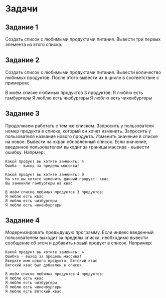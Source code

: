 # Задачи

## Задание 1

Создать список с любимыми продуктами питания.
Вывести три первых элемента из этого списка.

## Задание 2

Создать список с любимыми продуктами питания.
Вывести количество любимых продуктов.
После этого вывести их в цикле в соответствие с примером:

В моём списке любимых продуктов 3 продуктов:
Я люблю есть гамбургеры
Я люблю есть чизбургеры
Я люблю есть чикенбургеры

## Задание 3

Продолжаем работать с тем же списком.
Запросить у пользователя номер продукта в списке, который он хочет изменить.
Запросить у пользователя название нового продукта.
Изменить значение в списке на новое. Вывести на экран обновленный список.
Если значение, введенное пользователем выходит за границы массива - вывести
ошибку. Напрмер:

```text
Какой продукт вы хотите заменить: 4
Ошиба - выход за пределы массива!

Какой продукт вы хотите заменить: 0
На что вы хотите изменить данный продукт: квас
Вы заменили гамбургеры на квас

В моём списке любимых продуктов 3 продуктов:
Я люблю есть квас
Я люблю есть чизбургеры
Я люблю есть чикенбургеры
```

## Задание 4

Модернизировать предыдущую программу. Если индекс введенный пользователем
выходит за пределы списка, необходимо вывести сообщение об этом
и добавить новый продукт в список. Например:

```text
Какой продукт вы хотите заменить: 4
Ошибка - выход за пределы массива!
Введите имя нового продукта: Вятский квас
Вятский квас был добавлен в список

В моём списке любимых продуктов 4 продуктов:
Я люблю есть квас
Я люблю есть чизбургеры
Я люблю есть чикенбургеры
Я люблю есть Вятский квас
```
